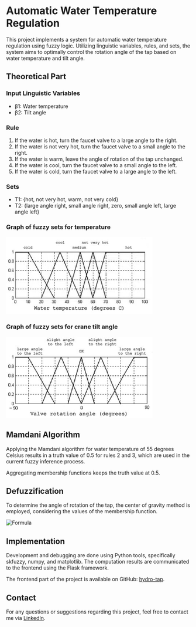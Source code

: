 # Automatic Water Temperature Regulation

This project implements a system for automatic water temperature regulation using fuzzy logic. Utilizing linguistic variables, rules, and sets, the system aims to optimally control the rotation angle of the tap based on water temperature and tilt angle.

## Theoretical Part

### Input Linguistic Variables

- β1: Water temperature
- β2: Tilt angle

### Rule

1. If the water is hot, turn the faucet valve to a large angle to the right.
2. If the water is not very hot, turn the faucet valve to a small angle to the right.
3. If the water is warm, leave the angle of rotation of the tap unchanged.
4. If the water is cool, turn the faucet valve to a small angle to the left.
5. If the water is cold, turn the faucet valve to a large angle to the left.

### Sets

- T1: {hot, not very hot, warm, not very cold}
- T2: {large angle right, small angle right, zero, small angle left, large angle left}

### Graph of fuzzy sets for temperature

![Graph of fuzzy sets for temperature](./images/screenshots/temp-graph.jpg)

### Graph of fuzzy sets for crane tilt angle

![Graph of fuzzy sets for crane tilt angle](./images/screenshots/angle-graph.jpg)

## Mamdani Algorithm

Applying the Mamdani algorithm for water temperature of 55 degrees Celsius results in a truth value of 0.5 for rules 2 and 3, which are used in the current fuzzy inference process.

Aggregating membership functions keeps the truth value at 0.5.

## Defuzzification

To determine the angle of rotation of the tap, the center of gravity method is employed, considering the values of the membership function.

![Formula](https://chart.googleapis.com/chart?cht=tx&chl=%5Cfrac%7B%5Cint%20x%20%5Cmu(x)%20dx%7D%7B%5Cint%20%5Cmu(x)%20dx%7D)

## Implementation

Development and debugging are done using Python tools, specifically skfuzzy, numpy, and matplotlib. The computation results are communicated to the frontend using the Flask framework.

The frontend part of the project is available on GitHub: [hydro-tap](https://github.com/Euphoriaerika/hydro-tap).

## Contact

For any questions or suggestions regarding this project, feel free to contact me via [LinkedIn](https://www.linkedin.com/in/bohdan-rudenko-b5726928a/).